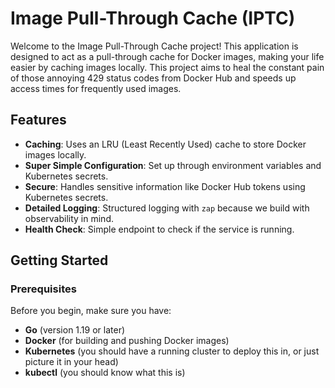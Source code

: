 # Image Pull-Through Cache (IPTC)
Welcome to the Image Pull-Through Cache project! 
This application is designed to act as a pull-through cache for Docker images, making your life easier by caching images locally. 
This project aims to heal the constant pain of those annoying 429 status codes from Docker Hub and speeds up access times for frequently used images.

## Features

- **Caching**: Uses an LRU (Least Recently Used) cache to store Docker images locally.
- **Super Simple Configuration**: Set up through environment variables and Kubernetes secrets.
- **Secure**: Handles sensitive information like Docker Hub tokens using Kubernetes secrets.
- **Detailed Logging**: Structured logging with `zap` because we build with observability in mind.
- **Health Check**: Simple endpoint to check if the service is running.

## Getting Started

### Prerequisites

Before you begin, make sure you have:

- **Go** (version 1.19 or later)
- **Docker** (for building and pushing Docker images)
- **Kubernetes** (you should have a running cluster to deploy this in, or just picture it in your head)
- **kubectl** (you should know what this is)



